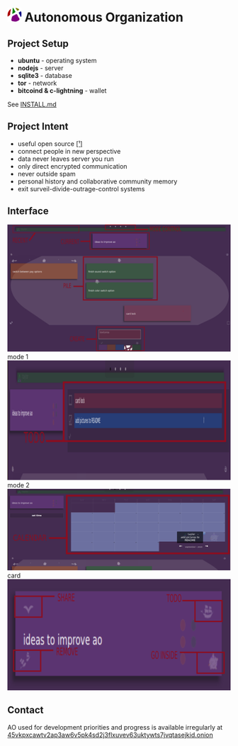 
# ![Image of ao](/public/favicon-32x32.png) Autonomous Organization

## Project Setup
- **ubuntu** - operating system
- **nodejs** - server
- **sqlite3** - database
- **tor** - network
- **bitcoind & c-lightning** - wallet

See [INSTALL.md](/INSTALL.md)
## Project Intent
- useful open source [[¹]](https://www.youtube.com/watch?v=kc1_y3i0Pvc)
- connect people in new perspective
- data never leaves server you run
- only direct encrypted communication
- never outside spam
- personal history and collaborative community memory
- exit surveil-divide-outrage-control systems

## Interface

![Image of ui](/public/ui.png)
mode 1
![Image of ui](/public/ui-todo.png)
mode 2
![Image of ui](/public/ui-calendar.png)
card
![Image of ui](/public/ui-card.png)

## Contact

AO used for development priorities and progress is available irregularly at [45vkpxcawtv2ap3aw6v5pk4sd2j3flxuvev63uktywts7jvqtasejkid.onion](https://45vkpxcawtv2ap3aw6v5pk4sd2j3flxuvev63uktywts7jvqtasejkid.onion)
